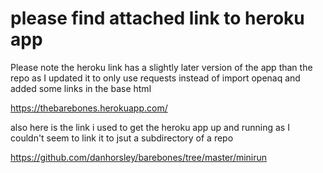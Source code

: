 # please find attached link to heroku app

Please note the heroku link has a slightly later version of the app than the repo as I updated it to only use requests instead of import openaq and added some links in the base html

https://thebarebones.herokuapp.com/

also here is the link i used to get the heroku app up and running as I couldn't seem to link it to jsut a subdirectory of a repo

https://github.com/danhorsley/barebones/tree/master/minirun
